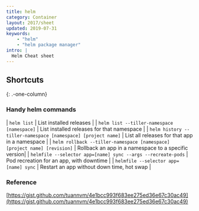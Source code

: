 ```yaml
---
title: helm
category: Container
layout: 2017/sheet
updated: 2019-07-31
keywords:
    - "helm"
    - "helm package manager"
intro: |
  Helm Cheat sheet
---
```


Shortcuts
---------
{: .-one-column}

### Handy helm commands

| `helm list` | List installed releases |
| `helm list --tiller-namespace [namespace]` | List installed releases for that namespace |
| `helm history --tiller-namespace [namespace] [project name]` | List all releases for that app in a namespace |
| `helm rollback --tiller-namespace [namespace] [project name] [revision]` | Rollback an app in a namespace to a specific version|
| `helmfile --selector app=[name] sync --args --recreate-pods` | Pod recreation for an app, with downtime |
| `helmfile --selector app=[name] sync` | Restart an app without down time, hot swap |


### Reference

[https://gist.github.com/tuannvm/4e1bcc993f683ee275ed36e67c30ac49](https://gist.github.com/tuannvm/4e1bcc993f683ee275ed36e67c30ac49)
